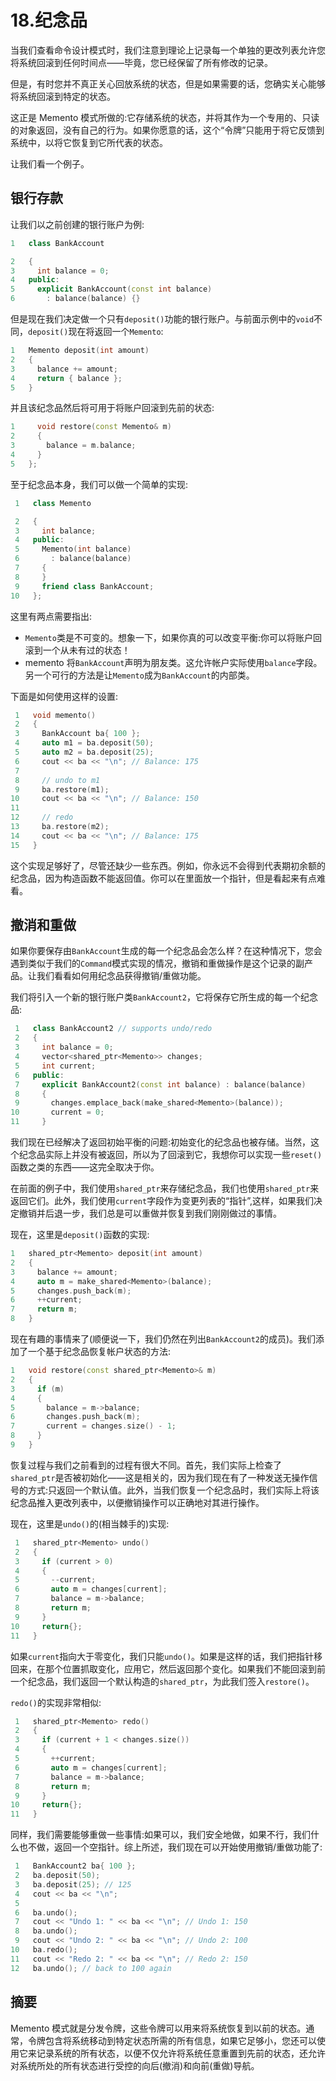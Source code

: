 # 18.纪念品

当我们查看命令设计模式时，我们注意到理论上记录每一个单独的更改列表允许您将系统回滚到任何时间点——毕竟，您已经保留了所有修改的记录。

但是，有时您并不真正关心回放系统的状态，但是如果需要的话，您确实关心能够将系统回滚到特定的状态。

这正是 Memento 模式所做的:它存储系统的状态，并将其作为一个专用的、只读的对象返回，没有自己的行为。如果你愿意的话，这个“令牌”只能用于将它反馈到系统中，以将它恢复到它所代表的状态。

让我们看一个例子。

## 银行存款

让我们以之前创建的银行账户为例:

```cpp
1   class BankAccount

2   {
3     int balance = 0;
4   public:
5     explicit BankAccount(const int balance)
6       : balance(balance) {}

```

但是现在我们决定做一个只有`deposit()`功能的银行账户。与前面示例中的`void`不同，`deposit()`现在将返回一个`Memento`:

```cpp
1   Memento deposit(int amount)
2   {
3     balance += amount;
4     return { balance };
5   }

```

并且该纪念品然后将可用于将账户回滚到先前的状态:

```cpp
1     void restore(const Memento& m)
2     {
3       balance = m.balance;
4     }
5   };

```

至于纪念品本身，我们可以做一个简单的实现:

```cpp
 1   class Memento

 2   {
 3     int balance;
 4   public:
 5     Memento(int balance)
 6       : balance(balance)
 7     {
 8     }
 9     friend class BankAccount;
10   };

```

这里有两点需要指出:

*   `Memento`类是不可变的。想象一下，如果你真的可以改变平衡:你可以将账户回滚到一个从未有过的状态！
*   memento 将`BankAccount`声明为朋友类。这允许帐户实际使用`balance`字段。另一个可行的方法是让`Memento`成为`BankAccount`的内部类。

下面是如何使用这样的设置:

```cpp
 1   void memento()
 2   {
 3     BankAccount ba{ 100 };
 4     auto m1 = ba.deposit(50);
 5     auto m2 = ba.deposit(25);
 6     cout << ba << "\n"; // Balance: 175
 7
 8     // undo to m1
 9     ba.restore(m1);
10     cout << ba << "\n"; // Balance: 150
11
12     // redo
13     ba.restore(m2);
14     cout << ba << "\n"; // Balance: 175
15   }

```

这个实现足够好了，尽管还缺少一些东西。例如，你永远不会得到代表期初余额的纪念品，因为构造函数不能返回值。你可以在里面放一个指针，但是看起来有点难看。

## 撤消和重做

如果你要保存由`BankAccount`生成的每一个纪念品会怎么样？在这种情况下，您会遇到类似于我们的`Command`模式实现的情况，撤销和重做操作是这个记录的副产品。让我们看看如何用纪念品获得撤销/重做功能。

我们将引入一个新的银行账户类`BankAccount2`，它将保存它所生成的每一个纪念品:

```cpp
 1   class BankAccount2 // supports undo/redo
 2   {
 3     int balance = 0;
 4     vector<shared_ptr<Memento>> changes;
 5     int current;
 6   public:
 7     explicit BankAccount2(const int balance) : balance(balance)
 8     {
 9       changes.emplace_back(make_shared<Memento>(balance));
10       current = 0;
11     }

```

我们现在已经解决了返回初始平衡的问题:初始变化的纪念品也被存储。当然，这个纪念品实际上并没有被返回，所以为了回滚到它，我想你可以实现一些`reset()`函数之类的东西——这完全取决于你。

在前面的例子中，我们使用`shared_ptr`来存储纪念品，我们也使用`shared_ptr`来返回它们。此外，我们使用`current`字段作为变更列表的“指针”,这样，如果我们决定撤销并后退一步，我们总是可以重做并恢复到我们刚刚做过的事情。

现在，这里是`deposit()`函数的实现:

```cpp
1   shared_ptr<Memento> deposit(int amount)
2   {
3     balance += amount;
4     auto m = make_shared<Memento>(balance);
5     changes.push_back(m);
6     ++current;
7     return m;
8   }

```

现在有趣的事情来了(顺便说一下，我们仍然在列出`BankAccount2`的成员)。我们添加了一个基于纪念品恢复帐户状态的方法:

```cpp
1   void restore(const shared_ptr<Memento>& m)
2   {
3     if (m)
4     {
5       balance = m->balance;
6       changes.push_back(m);
7       current = changes.size() - 1;
8     }
9   }

```

恢复过程与我们之前看到的过程有很大不同。首先，我们实际上检查了`shared_ptr`是否被初始化——这是相关的，因为我们现在有了一种发送无操作信号的方式:只返回一个默认值。此外，当我们恢复一个纪念品时，我们实际上将该纪念品推入更改列表中，以便撤销操作可以正确地对其进行操作。

现在，这里是`undo()`的(相当棘手的)实现:

```cpp
 1   shared_ptr<Memento> undo()
 2   {
 3     if (current > 0)
 4     {
 5       --current;
 6       auto m = changes[current];
 7       balance = m->balance;
 8       return m;
 9     }
10     return{};
11   }

```

如果`current`指向大于零变化，我们只能`undo()`。如果是这样的话，我们把指针移回来，在那个位置抓取变化，应用它，然后返回那个变化。如果我们不能回滚到前一个纪念品，我们返回一个默认构造的`shared_ptr`，为此我们签入`restore()`。

`redo()`的实现非常相似:

```cpp
 1   shared_ptr<Memento> redo()
 2   {
 3     if (current + 1 < changes.size())
 4     {
 5       ++current;
 6       auto m = changes[current];
 7       balance = m->balance;
 8       return m;
 9     }
10     return{};
11   }

```

同样，我们需要能够重做一些事情:如果可以，我们安全地做，如果不行，我们什么也不做，返回一个空指针。综上所述，我们现在可以开始使用撤销/重做功能了:

```cpp
 1   BankAccount2 ba{ 100 };
 2   ba.deposit(50);
 3   ba.deposit(25); // 125
 4   cout << ba << "\n";
 5
 6   ba.undo();
 7   cout << "Undo 1: " << ba << "\n"; // Undo 1: 150
 8   ba.undo();
 9   cout << "Undo 2: " << ba << "\n"; // Undo 2: 100
10   ba.redo();
11   cout << "Redo 2: " << ba << "\n"; // Redo 2: 150
12   ba.undo(); // back to 100 again

```

## 摘要

Memento 模式就是分发令牌，这些令牌可以用来将系统恢复到以前的状态。通常，令牌包含将系统移动到特定状态所需的所有信息，如果它足够小，您还可以使用它来记录系统的所有状态，以便不仅允许将系统任意重置到先前的状态，还允许对系统所处的所有状态进行受控的向后(撤消)和向前(重做)导航。